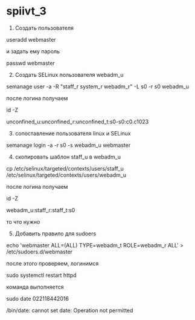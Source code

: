 # spiivt_3

1. Создать пользователя

useradd webmaster

и задать ему пароль

passwd webmaster

2. Создать SELinux пользователя webadm_u

semanage user -a -R "staff_r system_r webadm_r" -L s0 -r s0 webadm_u

после логина получаем

id -Z

unconfined_u:unconfined_r:unconfined_t:s0-s0:c0.c1023

3. сопоставление пользователя linux и SELinux

semanage login -a -r s0 -s webadm_u webmaster

4. скопировать шаблон staff_u в webadm_u

cp /etc/selinux/targeted/contexts/users/staff_u /etc/selinux/targeted/contexts/users/webadm_u


после логина получаем

id -Z

webadm_u:staff_r:staff_t:s0

то что нужно

5. Добавить правило для sudoers

echo 'webmaster ALL=(ALL) TYPE=webadm_t ROLE=webadm_r ALL' > /etc/sudoers.d/webmaster

после этого проверяем, логинимся

sudo systemctl restart httpd

команда выполняется

sudo date 022118442016

/bin/date: cannot set date: Operation not permitted


